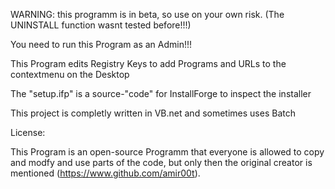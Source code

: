 WARNING: this programm is in beta, so use on your own risk. (The UNINSTALL function wasnt tested before!!!)

You need to run this Program as an Admin!!!

This Program edits Registry Keys to add Programs and URLs to the contextmenu on the Desktop

The "setup.ifp" is a source-"code" for InstallForge to inspect the installer

This project is completly written in VB.net and sometimes uses Batch

License:

This Program is an open-source Programm that everyone is allowed to copy and modfy and use parts of the code,
but only then the original creator is mentioned (https://www.github.com/amir00t).
